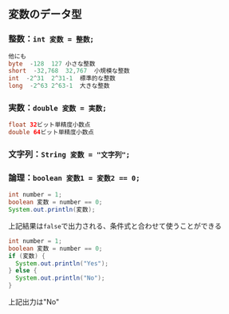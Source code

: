## 変数のデータ型
### 整数：```int 変数 = 整数;```
```java
他にも
byte  -128	127	小さな整数
short  -32,768	32,767	小規模な整数
int  -2^31	2^31-1	標準的な整数
long  -2^63	2^63-1	大きな整数
```
### 実数：```double 変数 = 実数;```
```java
float 32ビット単精度小数点
double 64ビット単精度小数点
```
### 文字列：```String 変数 = "文字列";```
### 論理：```boolean 変数1 = 変数2 == 0;```
```java
int number = 1;
boolean 変数 = number == 0;
System.out.println(変数);
```
上記結果は```false```で出力される、条件式と合わせて使うことができる
```java
int number = 1;
boolean 変数 = number == 0;
if (変数) {
  System.out.println("Yes");
} else {
  System.out.println("No");
}
```
上記出力は"No"

